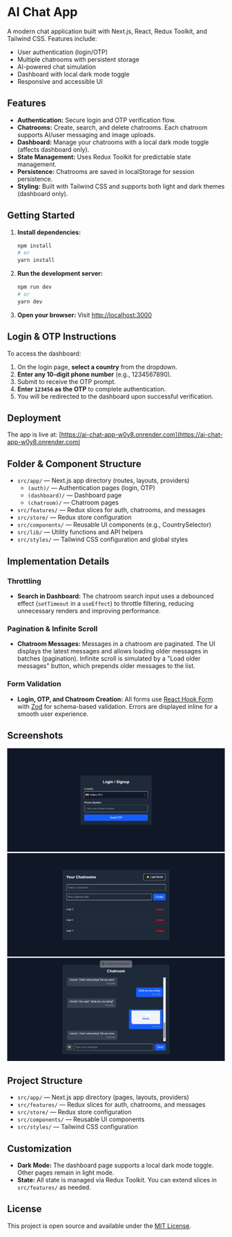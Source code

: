 # AI Chat App

A modern chat application built with Next.js, React, Redux Toolkit, and Tailwind CSS. Features include:

- User authentication (login/OTP)
- Multiple chatrooms with persistent storage
- AI-powered chat simulation
- Dashboard with local dark mode toggle
- Responsive and accessible UI

## Features

- **Authentication:** Secure login and OTP verification flow.
- **Chatrooms:** Create, search, and delete chatrooms. Each chatroom supports AI/user messaging and image uploads.
- **Dashboard:** Manage your chatrooms with a local dark mode toggle (affects dashboard only).
- **State Management:** Uses Redux Toolkit for predictable state management.
- **Persistence:** Chatrooms are saved in localStorage for session persistence.
- **Styling:** Built with Tailwind CSS and supports both light and dark themes (dashboard only).

## Getting Started

1. **Install dependencies:**
   ```bash
   npm install
   # or
   yarn install
   ```

2. **Run the development server:**
   ```bash
   npm run dev
   # or
   yarn dev
   ```

3. **Open your browser:**
   Visit [http://localhost:3000](http://localhost:3000)

## Login & OTP Instructions

To access the dashboard:

1. On the login page, **select a country** from the dropdown.
2. **Enter any 10-digit phone number** (e.g., 1234567890).
3. Submit to receive the OTP prompt.
4. **Enter `123456` as the OTP** to complete authentication.
5. You will be redirected to the dashboard upon successful verification.

## Deployment

The app is live at: [https://ai-chat-app-w0y8.onrender.com](https://ai-chat-app-w0y8.onrender.com)

## Folder & Component Structure

- `src/app/` — Next.js app directory (routes, layouts, providers)
  - `(auth)/` — Authentication pages (login, OTP)
  - `(dashboard)/` — Dashboard page
  - `(chatroom)/` — Chatroom pages
- `src/features/` — Redux slices for auth, chatrooms, and messages
- `src/store/` — Redux store configuration
- `src/components/` — Reusable UI components (e.g., CountrySelector)
- `src/lib/` — Utility functions and API helpers
- `src/styles/` — Tailwind CSS configuration and global styles

## Implementation Details

### Throttling
- **Search in Dashboard:** The chatroom search input uses a debounced effect (`setTimeout` in a `useEffect`) to throttle filtering, reducing unnecessary renders and improving performance.

### Pagination & Infinite Scroll
- **Chatroom Messages:** Messages in a chatroom are paginated. The UI displays the latest messages and allows loading older messages in batches (pagination). Infinite scroll is simulated by a "Load older messages" button, which prepends older messages to the list.

### Form Validation
- **Login, OTP, and Chatroom Creation:** All forms use [React Hook Form](https://react-hook-form.com/) with [Zod](https://zod.dev/) for schema-based validation. Errors are displayed inline for a smooth user experience.

## Screenshots
![Login Page](screenshots/login.png)
![Dashboard](screenshots/dashboard.png)
![Chatroom](screenshots/chatroom.png)

## Project Structure

- `src/app/` — Next.js app directory (pages, layouts, providers)
- `src/features/` — Redux slices for auth, chatrooms, and messages
- `src/store/` — Redux store configuration
- `src/components/` — Reusable UI components
- `src/styles/` — Tailwind CSS configuration

## Customization

- **Dark Mode:** The dashboard page supports a local dark mode toggle. Other pages remain in light mode.
- **State:** All state is managed via Redux Toolkit. You can extend slices in `src/features/` as needed.

## License

This project is open source and available under the [MIT License](LICENSE).
